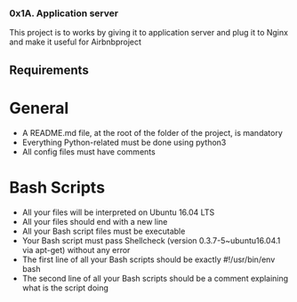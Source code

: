 ### 0x1A. Application server
This project is to works by giving it to application server and plug it to Nginx and make it useful for Airbnbproject

## Requirements

# General
- A README.md file, at the root of the folder of the project, is mandatory
- Everything Python-related must be done using python3
- All config files must have comments
# Bash Scripts
- All your files will be interpreted on Ubuntu 16.04 LTS
- All your files should end with a new line
- All your Bash script files must be executable
- Your Bash script must pass Shellcheck (version 0.3.7-5~ubuntu16.04.1 via apt-get) without any error
- The first line of all your Bash scripts should be exactly #!/usr/bin/env bash
- The second line of all your Bash scripts should be a comment explaining what is the script doing
